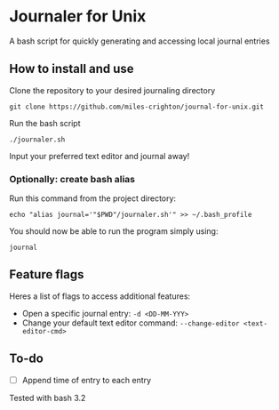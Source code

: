 # Journaler for Unix

A bash script for quickly generating and accessing local journal entries

## How to install and use

Clone the repository to your desired journaling directory
```
git clone https://github.com/miles-crighton/journal-for-unix.git
```
Run the bash script 
```
./journaler.sh
```
Input your preferred text editor and journal away!

### Optionally: create bash alias
Run this command from the project directory:
```
echo "alias journal='"$PWD"/journaler.sh'" >> ~/.bash_profile
```

You should now be able to run the program simply using:
```
journal
```

## Feature flags
Heres a list of flags to access additional features:

- Open a specific journal entry: `-d <DD-MM-YYY>`
- Change your default text editor command: `--change-editor <text-editor-cmd>`

## To-do

- [ ] Append time of entry to each entry

Tested with bash 3.2
